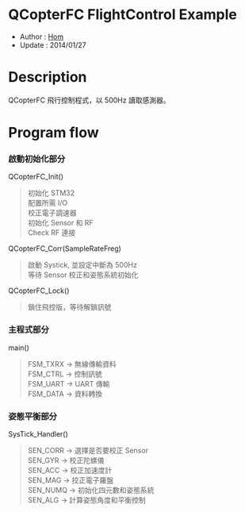 QCopterFC FlightControl Example
========
* Author  : [Hom](https://github.com/Hom-Wang)
* Update  : 2014/01/27

Description
========
QCopterFC 飛行控制程式，以 500Hz 讀取感測器。

Program flow
========

### 啟動初始化部分

QCopterFC_Init()
> 初始化 STM32  
> 配置所需 I/O  
> 校正電子調速器  
> 初始化 Sensor 和 RF  
> Check RF 連接  

QCopterFC_Corr(SampleRateFreg)
> 啟動 Systick, 並設定中斷為 500Hz  
> 等待 Sensor 校正和姿態系統初始化  

QCopterFC_Lock()
> 鎖住飛控版，等待解鎖訊號  

### 主程式部分

main()
> FSM_TXRX -> 無線傳輸資料  
> FSM_CTRL -> 控制訊號  
> FSM_UART -> UART 傳輸  
> FSM_DATA -> 資料轉換  

### 姿態平衡部分

SysTick_Handler()
> SEN_CORR -> 選擇是否要校正 Sensor  
> SEN_GYR -> 校正陀螺儀  
> SEN_ACC -> 校正加速度計  
> SEN_MAG -> 挍正電子羅盤  
> SEN_NUMQ -> 初始化四元數和姿態系統  
> SEN_ALG -> 計算姿態角度和平衡控制  
